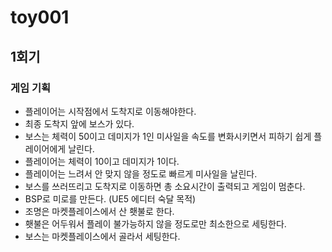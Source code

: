 # toy001

## 1회기
### 게임 기획
- 플레이어는 시작점에서 도착지로 이동해야한다.
- 최종 도착지 앞에 보스가 있다.
- 보스는 체력이 50이고 데미지가 1인 미사일을 속도를 변화시키면서 피하기 쉽게 플레이어에게 날린다.
- 플레이어는 체력이 10이고 데미지가 1이다.
- 플레이어는 느려서 안 맞지 않을 정도로 빠르게 미사일을 날린다.
- 보스를 쓰러뜨리고 도착지로 이동하면 총 소요시간이 출력되고 게임이 멈춘다.
- BSP로 미로를 만든다. (UE5 에디터 숙달 목적)
- 조명은 마켓플레이스에서 산 횃불로 한다.
- 횃불은 어두워서 플레이 불가능하지 않을 정도로만 최소한으로 세팅한다.
- 보스는 마켓플레이스에서 골라서 세팅한다.
